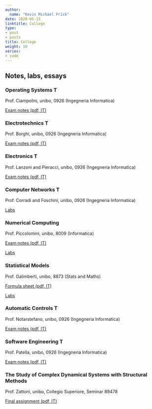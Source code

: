 ```yaml
---
author:
  name: "Kevin Michael Frick"
date: 2020-05-15
linktitle: College
type:
- post
- posts
title: College
weight: 10
series:
- code
---
```



## Notes, labs, essays

### Operating Systems T

Prof. Ciampolini, unibo, 0926 (Ingegneria Informatica)

[Exam notes (pdf, IT)](/college/notes/OS-T.pdf)

### Electrotechnics T

Prof. Borghi, unibo, 0926 (Ingegneria Informatica)

[Exam notes (pdf, IT)](/college/notes/ET-T.pdf)
### Electronics T

Prof. Lanzoni and Pieracci, unibo, 0926 (Ingegneria Informatica)

[Exam notes (pdf, IT)](/college/notes/EN-T.pdf)

### Computer Networks T

Prof. Corradi and Foschini, unibo, 0926 (Ingegneria Informatica)

[Labs](https://git.kmfrick.vision/kmfrick/Computer_Networks_T_Lab)
### Numerical Computing

Prof. Piccolomini, unibo, 8009 (Informatica)

[Exam notes (pdf, IT)](/college/notes/NC.pdf)

[Labs](https://git.kmfrick.vision/kmfrick/Numerical_Computing_Lab)
### Statistical Models

Prof. Galimberti, unibo, 8873 (Stats and Maths)

[Formula sheet (pdf, IT)](/college/notes/SM.pdf)

[Labs](https://git.kmfrick.vision/kmfrick/Statistical_Models_Lab)

### Automatic Controls T

Prof. Notarstefano, unibo, 0926 (Ingegneria Informatica)

[Exam notes (pdf, IT)](/college/notes/AC-T.pdf)

### Software Engineering T

Prof. Patella, unibo, 0926 (Ingegneria Informatica)

[Exam notes (pdf, IT)](/college/notes/SE-T.pdf)

### The Study of Complex Dynamical Systems with Structural Methods

Prof. Zattoni, unibo, Collegio Superiore, Seminar 89478

[Final assignment (pdf, IT)](/college/assignments/EZ_89478.pdf)

